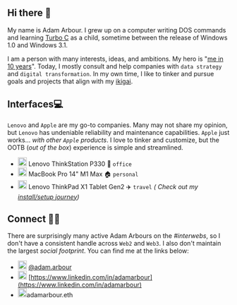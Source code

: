 ## Hi there 👋

My name is Adam Arbour. I grew up on a computer writing DOS commands and learning [Turbo C](https://en.wikipedia.org/wiki/Borland_Turbo_C) as a child, sometime between the release of Windows 1.0 and Windows 3.1.

I am a person with many interests, ideas, and ambitions. My hero is "[me in 10 years](https://medium.com/live-your-life-on-purpose/your-hero-should-be-your-10-year-self-in-the-future-matthew-mcconaughey-oscar-speech-27d57b5e3589)". Today, I mostly consult and help companies with `data strategy` and `digital transformation`. In my own time, I like to tinker and pursue goals and projects that align with my [ikigai](https://en.wikipedia.org/wiki/Ikigai).



## Interfaces💻

`Lenovo` and `Apple` are my go-to companies. Many may not share my opinion, but `Lenovo` has undeniable reliability and maintenance capabilities. `Apple` just works... _with other `Apple` products_. I love to tinker and customize, but the OOTB (_out of the box_) experience is simple and streamlined.

- <img height="20" width="20" src="https://unpkg.com/simple-icons@v8/icons/windows.svg" /> Lenovo ThinkStation P330 :office: `office` 
- <img height="20" width="20" src="https://unpkg.com/simple-icons@v8/icons/apple.svg" /> MacBook Pro 14" M1 Max :house: `personal`
- <img height="20" width="20" src="https://unpkg.com/simple-icons@v8/icons/archlinux.svg" /> Lenovo ThinkPad X1 Tablet Gen2 :airplane: `travel` _( Check out my [install/setup journey](https://adamarbour.github.io/arch-install-awesome/))_



## Connect 👨‍💻

There are surprisingly many active Adam Arbours on the _#interwebs_, so I don't have a consistent handle across `Web2` and `Web3`. I also don't maintain the largest _social footprint_. You can find me at the links below:

* <img height="20" width="20" src="https://unpkg.com/simple-icons@v8/icons/instagram.svg" /> [@adam.arbour](https://www.instagram.com/adam.arbour)
* <img height="20" width="20" src="https://unpkg.com/simple-icons@v8/icons/linkedin.svg" /> [https://www.linkedin.com/in/adamarbour](https://www.linkedin.com/in/adamarbour)
* <img height="20" width="20" src="https://unpkg.com/simple-icons@v8/icons/ethereum.svg" />adamarbour.eth





